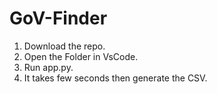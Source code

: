 # GoV-Finder
1. Download the repo.
2. Open the Folder in VsCode.
3. Run app.py.
4. It takes few seconds then generate the CSV.
